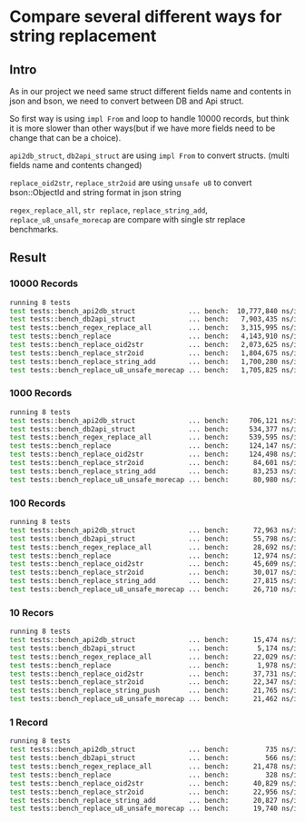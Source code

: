# Compare several different ways for string replacement
## Intro

As in our project we need same struct different fields name and contents in json and bson, we need to convert between DB and Api struct. 

So first way is using `impl From` and loop to handle 10000 records, but think it is more slower than other ways(but if we have more fields need to be change that can be a choice).

`api2db_struct`, `db2api_struct` are using `impl From` to convert structs. (multi fields name and contents changed)

`replace_oid2str`, `replace_str2oid` are using `unsafe u8` to convert bson::ObjectId and string format in json string

`regex_replace_all`, `str replace`, `replace_string_add`, `replace_u8_unsafe_morecap` are compare with single str replace benchmarks.


## Result

### 10000 Records
```bash
running 8 tests  
test tests::bench_api2db_struct             ... bench:  10,777,840 ns/iter (+/- 1,541,968)  
test tests::bench_db2api_struct             ... bench:   7,903,435 ns/iter (+/- 2,178,199)  
test tests::bench_regex_replace_all         ... bench:   3,315,995 ns/iter (+/- 662,795)  
test tests::bench_replace                   ... bench:   4,143,910 ns/iter (+/- 947,399)  
test tests::bench_replace_oid2str           ... bench:   2,073,625 ns/iter (+/- 968,135)  +
test tests::bench_replace_str2oid           ... bench:   1,804,675 ns/iter (+/- 580,960)  +
test tests::bench_replace_string_add        ... bench:   1,700,280 ns/iter (+/- 617,699)  +
test tests::bench_replace_u8_unsafe_morecap ... bench:   1,705,825 ns/iter (+/- 579,968)  +
```

### 1000 Records
```bash
running 8 tests
test tests::bench_api2db_struct             ... bench:     706,121 ns/iter (+/- 224,431)  
test tests::bench_db2api_struct             ... bench:     534,377 ns/iter (+/- 77,413)  
test tests::bench_regex_replace_all         ... bench:     539,595 ns/iter (+/- 48,844)  
test tests::bench_replace                   ... bench:     124,147 ns/iter (+/- 37,775)  
test tests::bench_replace_oid2str           ... bench:     124,498 ns/iter (+/- 12,935)  +
test tests::bench_replace_str2oid           ... bench:      84,601 ns/iter (+/- 8,789)   +
test tests::bench_replace_string_add        ... bench:      83,253 ns/iter (+/- 15,767)  +
test tests::bench_replace_u8_unsafe_morecap ... bench:      80,980 ns/iter (+/- 26,040)  +
```

### 100 Records
```bash
running 8 tests
test tests::bench_api2db_struct             ... bench:      72,963 ns/iter (+/- 16,666)
test tests::bench_db2api_struct             ... bench:      55,798 ns/iter (+/- 8,361)
test tests::bench_regex_replace_all         ... bench:      28,692 ns/iter (+/- 2,772)   +
test tests::bench_replace                   ... bench:      12,974 ns/iter (+/- 2,994)   +
test tests::bench_replace_oid2str           ... bench:      45,609 ns/iter (+/- 35,226)
test tests::bench_replace_str2oid           ... bench:      30,017 ns/iter (+/- 10,950)
test tests::bench_replace_string_add        ... bench:      27,815 ns/iter (+/- 10,362)  +
test tests::bench_replace_u8_unsafe_morecap ... bench:      26,710 ns/iter (+/- 5,008)   +
```

### 10 Recors
```bash
running 8 tests
test tests::bench_api2db_struct             ... bench:      15,474 ns/iter (+/- 4,963)   +
test tests::bench_db2api_struct             ... bench:       5,174 ns/iter (+/- 639)     +
test tests::bench_regex_replace_all         ... bench:      22,029 ns/iter (+/- 5,032)
test tests::bench_replace                   ... bench:       1,978 ns/iter (+/- 207)     +
test tests::bench_replace_oid2str           ... bench:      37,731 ns/iter (+/- 5,214)
test tests::bench_replace_str2oid           ... bench:      22,347 ns/iter (+/- 4,652)
test tests::bench_replace_string_push       ... bench:      21,765 ns/iter (+/- 19,010)
test tests::bench_replace_u8_unsafe_morecap ... bench:      21,462 ns/iter (+/- 3,273)
```

### 1 Record
```bash
running 8 tests
test tests::bench_api2db_struct             ... bench:         735 ns/iter (+/- 158)    +
test tests::bench_db2api_struct             ... bench:         566 ns/iter (+/- 120)    +
test tests::bench_regex_replace_all         ... bench:      21,478 ns/iter (+/- 2,216)
test tests::bench_replace                   ... bench:         328 ns/iter (+/- 140)    +
test tests::bench_replace_oid2str           ... bench:      40,829 ns/iter (+/- 7,016)
test tests::bench_replace_str2oid           ... bench:      22,956 ns/iter (+/- 16,197)
test tests::bench_replace_string_add        ... bench:      20,827 ns/iter (+/- 4,695)
test tests::bench_replace_u8_unsafe_morecap ... bench:      19,740 ns/iter (+/- 4,622)
```